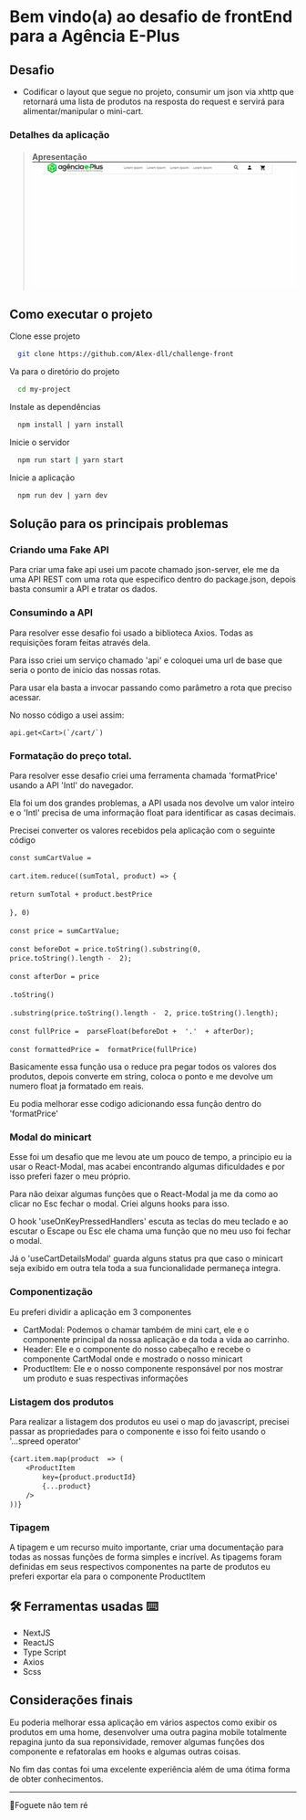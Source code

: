 
# Bem vindo(a) ao desafio de frontEnd para a Agência E-Plus

## Desafio

- Codificar o layout que segue no projeto, consumir um json via xhttp que retornará uma lista de produtos na resposta do request e servirá para alimentar/manipular o mini-cart.

### Detalhes da aplicação

> #### Apresentação ![Behaviors](https://github.com/Alex-dll/challenge-front/blob/main/public/Challenger.gif?raw=true)


## Como executar o projeto
	
Clone esse projeto	
```bash
  git clone https://github.com/Alex-dll/challenge-front
```

Va para o diretório do projeto

```bash
  cd my-project
```

Instale as dependências

```bash
  npm install | yarn install
```

Inicie o servidor 

```bash
  npm run start | yarn start
```

Inicie a aplicação

```bash
  npm run dev | yarn dev
```
  

## Solução para os principais problemas
### Criando uma Fake API
Para criar uma fake api usei um pacote chamado json-server, ele me da uma API REST com uma rota que especifico dentro do package.json, depois basta consumir a API e tratar os dados.

### Consumindo a API
Para resolver esse desafio foi usado a biblioteca Axios. Todas as requisições foram feitas através dela.

Para isso criei um serviço chamado 'api' e coloquei uma url de base que seria o ponto de inicio das nossas rotas. 

Para usar ela basta a invocar passando como parâmetro a rota que preciso acessar.

No nosso código a usei assim:

    api.get<Cart>(`/cart/`)



### Formatação do preço total.
Para resolver esse desafio criei uma ferramenta chamada 'formatPrice' usando a API 'Intl' do navegador.

Ela foi um dos grandes problemas, a API usada nos devolve um valor inteiro e o 'Intl' precisa de uma informação float para identificar as casas decimais. 

Precisei converter os valores recebidos pela aplicação com o seguinte código

    const sumCartValue =

    cart.item.reduce((sumTotal, product) => {
    
    return sumTotal + product.bestPrice
    
    }, 0)
       
    const price = sumCartValue;
    
    const beforeDot = price.toString().substring(0, price.toString().length -  2);
    
    const afterDor = price
    
    .toString()
    
    .substring(price.toString().length -  2, price.toString().length);
    
    const fullPrice =  parseFloat(beforeDot +  '.'  + afterDor);   
    
    const formattedPrice =  formatPrice(fullPrice)

Basicamente essa função usa o reduce pra pegar todos os valores dos produtos, depois converte em string, coloca o ponto e  me devolve um numero float ja formatado em reais.

Eu podia melhorar esse codigo adicionando essa função dentro do 'formatPrice'

### Modal do minicart
Esse foi um desafio que me levou ate um pouco de tempo, a principio eu ia usar o React-Modal, mas acabei encontrando algumas dificuldades e por isso preferi fazer o meu próprio. 

Para não deixar algumas funções que o React-Modal ja me da como ao clicar no Esc fechar o modal. Criei alguns hooks para isso. 

O hook 'useOnKeyPressedHandlers' escuta as teclas do meu teclado e ao escutar o Escape ou Esc ele chama uma função que no meu uso foi fechar o modal.

Já o 'useCartDetailsModal' guarda alguns status pra que caso o minicart seja exibido em outra tela toda a sua funcionalidade permaneça integra.

### Componentização  
 Eu preferi dividir a aplicação em 3 componentes
 - CartModal: Podemos o chamar também de mini cart, ele e o componente principal da nossa aplicação e da toda a vida ao carrinho.
- Header: Ele e o componente do nosso cabeçalho e recebe o componente CartModal onde e mostrado o nosso minicart
- ProductItem: Ele e o nosso componente responsável por nos mostrar um produto e suas respectivas informações

### Listagem dos produtos

Para realizar a listagem dos produtos eu usei o map do javascript, precisei passar as propriedades para o componente e isso foi feito usando o '...spreed operator' 

    {cart.item.map(product  => (
    	<ProductItem
    		key={product.productId}
    		{...product}
    	/>
    ))}

### Tipagem 
A tipagem e um recurso muito importante, criar uma documentação para todas as nossas funções de forma simples e incrível. 
As tipagems foram definidas em seus respectivos componentes na parte de produtos eu preferi exportar ela para o componente ProductItem

## 🛠 Ferramentas usadas ⌨
- NextJS
- ReactJS
- Type Script
- Axios
- Scss

## Considerações finais

Eu poderia melhorar essa aplicação em vários aspectos como exibir os produtos em uma home, desenvolver uma  outra pagina mobile totalmente repagina junto da sua reponsividade, remover algumas funções dos componente e refatoralas em hooks e algumas outras coisas.

No fim das contas foi uma excelente experiência além de uma ótima forma de obter conhecimentos.


----------

🚀Foguete não tem ré
